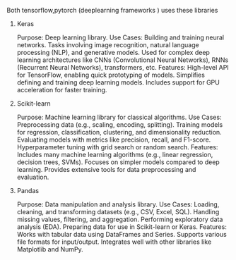 


Both tensorflow,pytorch (deeplearning frameworks ) uses these libraries


 1. Keras

    Purpose: Deep learning library.
    Use Cases:
        Building and training neural networks.
        Tasks involving image recognition, natural language processing (NLP), and generative models.
        Used for complex deep learning architectures like CNNs (Convolutional Neural Networks), RNNs (Recurrent Neural Networks), transformers, etc.
    Features:
        High-level API for TensorFlow, enabling quick prototyping of models.
        Simplifies defining and training deep learning models.
        Includes support for GPU acceleration for faster training.





2. Scikit-learn

     Purpose: Machine learning library for classical algorithms.
    Use Cases:
        Preprocessing data (e.g., scaling, encoding, splitting).
        Training models for regression, classification, clustering, and dimensionality reduction.
        Evaluating models with metrics like precision, recall, and F1-score.
        Hyperparameter tuning with grid search or random search.
    Features:
        Includes many machine learning algorithms (e.g., linear regression, decision trees, SVMs).
        Focuses on simpler models compared to deep learning.
        Provides extensive tools for data preprocessing and evaluation.


3. Pandas

    Purpose: Data manipulation and analysis library.
    Use Cases:
        Loading, cleaning, and transforming datasets (e.g., CSV, Excel, SQL).
        Handling missing values, filtering, and aggregation.
        Performing exploratory data analysis (EDA).
        Preparing data for use in Scikit-learn or Keras.
    Features:
        Works with tabular data using DataFrames and Series.
        Supports various file formats for input/output.
        Integrates well with other libraries like Matplotlib and NumPy.




        

